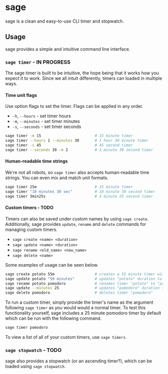 # sage

sage is a clean and easy-to-use CLI timer and stopwatch.

## Usage

sage provides a simple and intuitive command line interface.

### `sage timer` - IN PROGRESS

The sage timer is built to be intuitive, the hope being that it works
how you expect it to work. Since we all intuit differently, timers can
loaded in multiple ways.

#### Time unit flags

Use option flags to set the timer. Flags can be applied in any order.

- `-h`, `--hours` - set timer hours
- `-m`, `--minutes` - set timer minutes
- `-s`, `--seconds` - set timer seconds

```bash
sage timer -m 15                        # 15 minute timer
sage timer --hours 1 --minutes 30       # 1 hour 30 minute timer
sage timer -s 45                        # 45 second timer
sage timer --seconds 30 -m 2            # 2 minute 30 second timer
```

#### Human-readable time strings

We're not all robots, so `sage timer` also accepts human-readable time
strings. You can even mix and match unit formats.

```bash
sage timer 25m                          # 25 minute timer
sage timer "10 minutes 30 sec"          # 10 minute 30 second timer
sage timer 3min25s                      # 3 minute 25 second timer
```

#### Custom timers - TODO

Timers can also be saved under custom names by using `sage create`.
Additionally, sage provides `update`, `rename` and `delete` commands
for managing custom timers.

- `sage create <name> <duration>`
- `sage update <name> <duration>`
- `sage rename <old_name> <new_name>`
- `sage delete <name>`

Some examples of usage can be seen below.

```bash
sage create potato 55m                  # creates a 55 minute timer with the name "potato"
sage update potato "50 minutes"         # updates "potato" duration to 50 minutes
sage rename potato pomodoro             # renames timer "potato" to "pomodoro"
sage update --minutes 25                # updates "pomodoro" duration to 25 minutes
sage delete pomodoro                    # deletes timer "pomodoro"
```

To run a custom timer, simply provide the timer's name as the argument
following `sage timer` as you would would a normal timer. To test this
functionality yourself, sage includes a 25 minute pomodoro timer by
default which can be run with the following command.

```bash
sage timer pomodoro
```

To view a list of all of your custom timers, use `sage timers`.

### `sage stopwatch` - TODO

sage also provides a stopwatch (or an ascending timer?), which can be
loaded using `sage stopwatch`.
